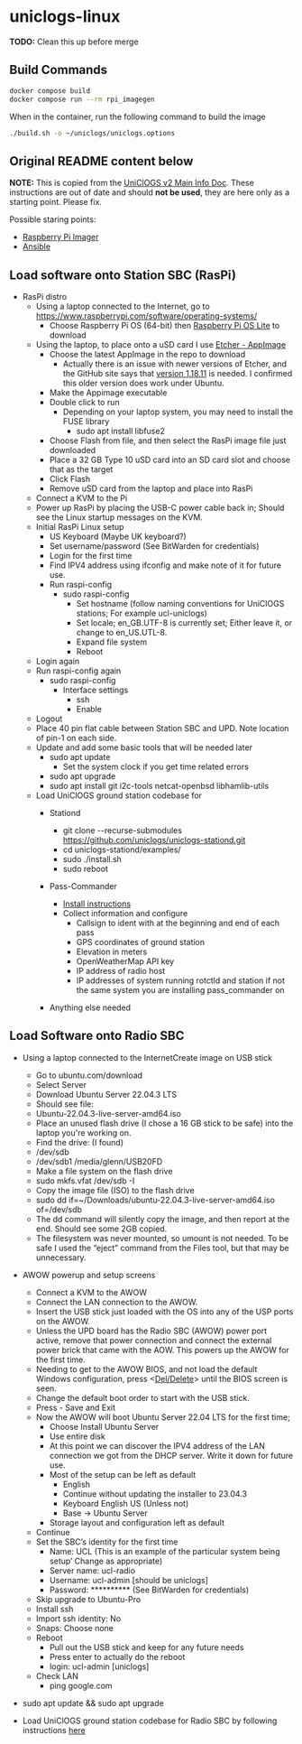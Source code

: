 # uniclogs-linux

**TODO:** Clean this up before merge

## Build Commands

```sh
docker compose build
docker compose run --rm rpi_imagegen 
```

When in the container, run the following command to build the image

```sh
./build.sh -o ~/uniclogs/uniclogs.options
```

Original README content below
--------------------------------------------------------------------------------


**NOTE:** This is copied from the [UniClOGS v2 Main Info Doc](https://docs.google.com/document/d/1X3NJvZIJBoTSr9gLLe9Uswm0GSTiX_2NS_AyfrqKy0U/edit). These instructions are out of date and should **not be used**, they are here only as a starting point. Please fix.

Possible staring points:
- [Raspberry Pi Imager](https://www.raspberrypi.com/news/raspberry-pi-imager-imaging-utility/)
- [Ansible](https://docs.ansible.com/ansible/latest/index.html)


## Load software onto Station SBC (RasPi)

- RasPi distro
  - Using a laptop connected to the Internet, go to https://www.raspberrypi.com/software/operating-systems/
    - Choose  Raspberry Pi OS (64-bit) then [Raspberry Pi OS Lite](https://downloads.raspberrypi.com/raspios_lite_arm64/images/raspios_lite_arm64-2023-10-10/2023-10-10-raspios-bookworm-arm64-lite.img.xz?_gl=1*fugisi*_ga*NTI1MjkwMTM3LjE3MDAzNDk3MDI.*_ga_22FD70LWDS*MTcwMDM2MjIxNS4yLjEuMTcwMDM2MjI0Ni4wLjAuMA..) to download
  - Using the laptop, to place onto a uSD card I use [Etcher - AppImage](https://github.com/balena-io/etcher/releases/tag/v1.18.13)
    - Choose the latest AppImage in the repo to download
      - Actually there is an issue with newer versions of Etcher, and the GitHub site says that [version 1.18.11](https://github.com/balena-io/etcher/releases?page=2) is needed. I confirmed this older version does work under Ubuntu.
    - Make the Appimage executable
    - Double click to run
      - Depending on your laptop system, you may need to install the FUSE library
        - sudo apt install libfuse2
    - Choose Flash from file, and then select the RasPi image file just downloaded
    - Place a 32 GB Type 10 uSD card into an SD card slot and choose that as the target
    - Click Flash
    - Remove uSD card from the laptop and place into RasPi
  - Connect a KVM to the Pi
  - Power up RasPi by placing the USB-C power cable back in; Should see the Linux startup messages on the KVM.
  - Initial RasPi Linux setup
    - US Keyboard (Maybe UK keyboard?)
    - Set username/password (See BitWarden for credentials)
    - Login for the first time
    - Find IPV4 address using ifconfig and make note of it for future use.
    - Run raspi-config
      - sudo raspi-config
        - Set hostname (follow naming conventions for UniClOGS stations; For example ucl-uniclogs)
        - Set locale; en_GB.UTF-8 is currently set; Either leave it, or change to en_US.UTL-8.
        - Expand file system
        - Reboot
  - Login again
  - Run raspi-config again
    - sudo raspi-config
      - Interface settings
        - ssh
        - Enable
  - Logout
  - Place 40 pin flat cable between Station SBC and UPD. Note location of pin-1 on each side.
  - Update and add some basic tools that will be needed later
    - sudo apt update
      - Set the system clock if you get time related errors
    - sudo apt upgrade
    - sudo apt install git i2c-tools netcat-openbsd libhamlib-utils
  - Load UniClOGS ground station codebase for
    - Stationd
      - git clone --recurse-submodules https://github.com/uniclogs/uniclogs-stationd.git
      - cd uniclogs-stationd/examples/
      - sudo ./install.sh
      - sudo reboot

    - Pass-Commander
      - [Install instructions](https://github.com/uniclogs/uniclogs-pass_commander#installing)
      - Collect information and configure
        - Callsign to ident with at the beginning and end of each pass
        - GPS coordinates of ground station
        - Elevation in meters
        - OpenWeatherMap API key
        - IP address of radio host
        - IP addresses of system running rotctld and station if not the same system you are installing pass_commander on
    - Anything else needed

## Load Software onto Radio SBC

- Using a laptop connected to the InternetCreate image on USB stick
  - Go to ubuntu.com/download
  - Select Server
  - Download Ubuntu Server 22.04.3 LTS
  - Should see file:
  - Ubuntu-22.04.3-live-server-amd64.iso
  - Place an unused flash drive (I chose a 16 GB stick to be safe) into the laptop you're working on.
  - Find the drive: (I found)
  - /dev/sdb
  - /dev/sdb1  /media/glenn/USB20FD
  - Make a file system on the flash drive
  - sudo mkfs.vfat /dev/sdb -I
  - Copy the image file (ISO) to the flash drive
  - sudo dd if=~/Downloads/ubuntu-22.04.3-live-server-amd64.iso of=/dev/sdb
  - The dd command will silently copy the image, and then report at the end. Should see some 2GB copied.
  - The filesystem was never mounted, so umount is not needed. To be safe I used the “eject” command from the Files tool, but that may be unnecessary.

- AWOW powerup and setup screens
  - Connect a KVM to the AWOW
  - Connect the LAN connection to the AWOW.
  - Insert the USB stick just loaded with the OS into any of the USP ports on the AWOW.
  - Unless the UPD board has the Radio SBC (AWOW) power port active, remove that power connection and connect the  external power brick that came with the AOW. This powers up the AWOW for the first time.
  - Needing to get to the AWOW BIOS, and not load the default Windows configuration, press <[Del/Delete](https://awowtech.com/pages/how-to-enter-bios-settings-for-awow-mini-pc-pc-stick)> until the BIOS screen is seen. 
  - Change the default boot order to start with the USB stick.
  - Press <F4> - Save and Exit
  - Now the AWOW will boot Ubuntu Server 22.04 LTS for the first time;
    - Choose Install Ubuntu Server
    - Use entire disk
    - At this point we can discover the IPV4 address of the LAN connection we got from the DHCP server. Write it down for future use.
    - Most of the setup can be left as default
      - English
      - Continue without updating the installer to 23.04.3
      - Keyboard English US (Unless not)
      - Base -> Ubuntu Server
    - Storage layout and configuration left as default
  - Continue
  - Set the SBC’s identity for the first time
    - Name: UCL  (This is an example of the particular system being setup’ Change as appropriate)
    - Server name: ucl-radio
    - Username: ucl-admin [should be uniclogs]
    - Password: ********** (See BitWarden for credentials)
  - Skip upgrade to Ubuntu-Pro
  - Install ssh
  - Import ssh identity: No
  - Snaps: Choose none
  - Reboot
    - Pull out the USB stick and keep for any future needs
    - Press enter to actually do the reboot
    - login: ucl-admin [uniclogs]
  - Check LAN
    - ping google.com

- sudo apt update && sudo apt upgrade
- Load UniClOGS ground station codebase for Radio SBC by following instructions [here](https://github.com/uniclogs/uniclogs-sdr/blob/maint-3.10/flowgraphs/README.md#basic-setup-starting-from-a-fresh-install-of-ubuntu-server-22044-lts)



